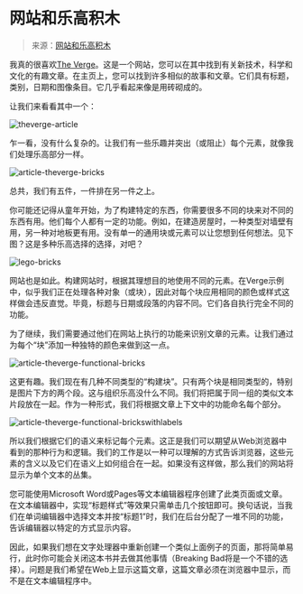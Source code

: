 # 网站和乐高积木

> 来源：[网站和乐高积木](http://howtocodeinhtml.com/chapter1.html)

我真的很喜欢[The Verge](http://www.theverge.com/)。这是一个网站，您可以在其中找到有关新技术，科学和文化的有趣文章。在主页上，您可以找到许多相似的故事和文章。它们具有标题，类别，日期和图像条目。它几乎看起来像是用砖砌成的。

让我们来看看其中一个：

![theverge-article](http://howtocodeinhtml.com/img/chapter1/theverge-article.png)

乍一看，没有什么复杂的。让我们有一些乐趣并突出（或阻止）每个元素，就像我们处理乐高部分一样。

![article-theverge-bricks](http://howtocodeinhtml.com/img/chapter1/article-theverge-bricks.png)

总共，我们有五件，一件排在另一件之上。

你可能还记得从童年开始，为了构建特定的东西，你需要很多不同的块来对不同的东西有用。他们每个人都有一定的功能。例如，在建造房屋时，一种类型对墙壁有用，另一种对地板更有用。没有单一的通用块或元素可以让您想到任何想法。见下图？这是多种乐高选择的选择，对吧？

![lego-bricks](http://howtocodeinhtml.com/img/chapter1/lego-bricks.jpg)

网站也是如此。构建网站时，根据其理想目的地使用不同的元素。在Verge示例中，似乎我们正在处理各种对象（或块），因此对每个块应用相同的颜色或样式这样做会违反直觉。毕竟，标题与日期或段落的内容不同。它们各自执行完全不同的功能。

为了继续，我们需要通过他们在网站上执行的功能来识别文章的元素。让我们通过为每个“块”添加一种独特的颜色来做到这一点。

![article-theverge-functional-bricks](http://howtocodeinhtml.com/img/chapter1/article-theverge-functional-bricks.png)

这更有趣。我们现在有几种不同类型的“构建块”。只有两个块是相同类型的，特别是图片下方的两个段。这与组织乐高没什么不同。我们将把属于同一组的类似文本片段放在一起。作为一种形式，我们将根据文章上下文中的功能命名每个部分。

![article-theverge-functional-brickswithlabels](http://howtocodeinhtml.com/img/chapter1/article-theverge-functional-brickswithlabels.png)

所以我们根据它们的语义来标记每个元素。这正是我们可以期望从Web浏览器中看到的那种行为和逻辑。我们的工作是以一种可以理解的方式告诉浏览器，这些元素的含义以及它们在语义上如何组合在一起。如果没有这样做，那么我们的网站将显示为单个文本的丛集。

您可能使用Microsoft Word或Pages等文本编辑器程序创建了此类页面或文章。在文本编辑器中，实现“标题样式”等效果只需单击几个按钮即可。换句话说，当我们在单词编辑器中选择文本并按“标题1”时，我们在后台分配了一堆不同的功能，告诉编辑器以特定的方式显示内容。

因此，如果我们想在文字处理器中重新创建一个类似上面例子的页面，那将简单易行，此时你可能会关闭这本书并去做其他事情（Breaking Bad将是一个不错的选择）。问题是我们希望在Web上显示这篇文章，这篇文章必须在浏览器中显示，而不是在文本编辑程序中。


